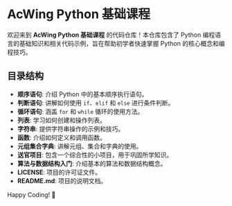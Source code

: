# AcWing Python 基础课程

欢迎来到 **AcWing Python 基础课程** 的代码仓库！本仓库包含了 Python 编程语言的基础知识和相关代码示例，旨在帮助初学者快速掌握 Python 的核心概念和编程技巧。

## 目录结构

- **顺序语句**: 介绍 Python 中的基本顺序执行语句。
- **判断语句**: 讲解如何使用 `if`、`elif` 和 `else` 进行条件判断。
- **循环语句**: 涵盖 `for` 和 `while` 循环的使用方法。
- **列表**: 学习如何创建和操作列表。
- **字符串**: 提供字符串操作的示例和技巧。
- **函数**: 介绍如何定义和调用函数。
- **元组集合字典**: 讲解元组、集合和字典的使用。
- **送官项目**: 包含一个综合性的小项目，用于巩固所学知识。
- **算法与数据结构入门**: 介绍基本的算法和数据结构概念。
- **LICENSE**: 项目的许可证文件。
- **README.md**: 项目的说明文档。

Happy Coding! 🚀
